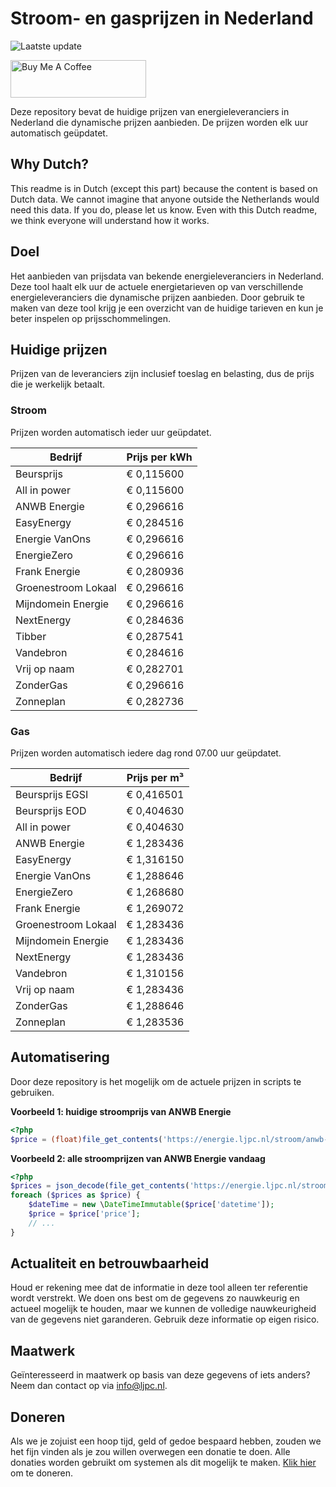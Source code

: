 # Stroom- en gasprijzen in Nederland

![Laatste update](https://img.shields.io/badge/laatste%20update-2025--03--14%2016%3A00%20CET-brightgreen)

<a href="https://www.buymeacoffee.com/Lars-" target="_blank"><img src="https://cdn.buymeacoffee.com/buttons/v2/default-orange.png" alt="Buy Me A Coffee" height="60" style="height: 60px !important;width: 217px !important;" ></a>

Deze repository bevat de huidige prijzen van energieleveranciers in Nederland die dynamische prijzen aanbieden. De prijzen worden elk uur automatisch geüpdatet.

## Why Dutch?

This readme is in Dutch (except this part) because the content is based on Dutch data. We cannot imagine that anyone outside the Netherlands would need this data. If you do, please let us know. Even with this Dutch readme, we think
everyone will understand how it works.

## Doel

Het aanbieden van prijsdata van bekende energieleveranciers in Nederland. Deze tool haalt elk uur de actuele energietarieven op van verschillende energieleveranciers die dynamische prijzen aanbieden. Door gebruik te maken van deze tool
krijg je een overzicht van de huidige tarieven en kun je beter inspelen op prijsschommelingen.

## Huidige prijzen

Prijzen van de leveranciers zijn inclusief toeslag en belasting, dus de prijs die je werkelijk betaalt.

### Stroom

Prijzen worden automatisch ieder uur geüpdatet.

 Bedrijf | Prijs per kWh 
---------|---------------
Beursprijs | € 0,115600
All in power | € 0,115600
ANWB Energie | € 0,296616
EasyEnergy | € 0,284516
Energie VanOns | € 0,296616
EnergieZero | € 0,296616
Frank Energie | € 0,280936
Groenestroom Lokaal | € 0,296616
Mijndomein Energie | € 0,296616
NextEnergy | € 0,284636
Tibber | € 0,287541
Vandebron | € 0,284616
Vrij op naam | € 0,282701
ZonderGas | € 0,296616
Zonneplan | € 0,282736


### Gas

Prijzen worden automatisch iedere dag rond 07.00 uur geüpdatet.

 Bedrijf | Prijs per m³ 
---------|--------------
Beursprijs EGSI | € 0,416501
Beursprijs EOD | € 0,404630
All in power | € 0,404630
ANWB Energie | € 1,283436
EasyEnergy | € 1,316150
Energie VanOns | € 1,288646
EnergieZero | € 1,268680
Frank Energie | € 1,269072
Groenestroom Lokaal | € 1,283436
Mijndomein Energie | € 1,283436
NextEnergy | € 1,283436
Vandebron | € 1,310156
Vrij op naam | € 1,283436
ZonderGas | € 1,288646
Zonneplan | € 1,283536


## Automatisering

Door deze repository is het mogelijk om de actuele prijzen in scripts te gebruiken.

**Voorbeeld 1: huidige stroomprijs van ANWB Energie**

```php
<?php
$price = (float)file_get_contents('https://energie.ljpc.nl/stroom/anwb-energie-nu.txt');

```

**Voorbeeld 2: alle stroomprijzen van ANWB Energie vandaag**

```php
<?php
$prices = json_decode(file_get_contents('https://energie.ljpc.nl/stroom/all-in-power-vandaag.json'),true);
foreach ($prices as $price) {
    $dateTime = new \DateTimeImmutable($price['datetime']);
    $price = $price['price'];
    // ...
}
```

## Actualiteit en betrouwbaarheid

Houd er rekening mee dat de informatie in deze tool alleen ter referentie wordt verstrekt. We doen ons best om de gegevens zo nauwkeurig en actueel mogelijk te houden, maar we kunnen de volledige nauwkeurigheid van de gegevens niet
garanderen. Gebruik deze informatie op eigen risico.

## Maatwerk

Geïnteresseerd in maatwerk op basis van deze gegevens of iets anders? Neem dan contact op
via [info@ljpc.nl](mailto:info@ljpc.nl?subject=Energie%20prijzen).

## Doneren

Als we je zojuist een hoop tijd, geld of gedoe bespaard hebben, zouden we het fijn vinden als je zou willen overwegen een
donatie te doen. Alle donaties worden gebruikt om systemen als dit mogelijk te
maken. [Klik hier](https://www.buymeacoffee.com/Lars-) om te doneren.
